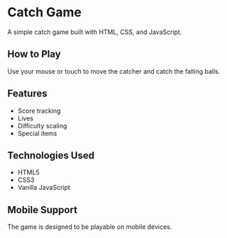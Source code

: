 # Catch Game

A simple catch game built with HTML, CSS, and JavaScript.

## How to Play

Use your mouse or touch to move the catcher and catch the falling balls.

## Features

*   Score tracking
*   Lives
*   Difficulty scaling
*   Special items

## Technologies Used

*   HTML5
*   CSS3
*   Vanilla JavaScript

## Mobile Support

The game is designed to be playable on mobile devices.
